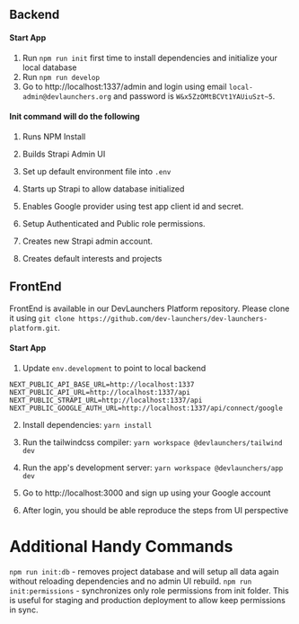 ## Backend 

#### Start App
1. Run `npm run init` first time to install dependencies and initialize your local database
3. Run `npm run develop`
4. Go to http://localhost:1337/admin and login using email `local-admin@devlaunchers.org` and password is `W&x5ZzOMtBCVt1YAUiuSzt~5`.

#### Init command will do the following

1. Runs NPM Install

2. Builds Strapi Admin UI

3. Set up default environment file into `.env`

4. Starts up Strapi to allow database initialized

5. Enables Google provider using test app client id and secret.

6. Setup Authenticated and Public role permissions.

7. Creates new Strapi admin account.

8. Creates default interests and projects


## FrontEnd

FrontEnd is available in our DevLaunchers Platform repository. 
Please clone it using `git clone https://github.com/dev-launchers/dev-launchers-platform.git`.

#### Start App
1. Update `env.development` to point to local backend

```properties
NEXT_PUBLIC_API_BASE_URL=http://localhost:1337
NEXT_PUBLIC_API_URL=http://localhost:1337/api
NEXT_PUBLIC_STRAPI_URL=http://localhost:1337/api
NEXT_PUBLIC_GOOGLE_AUTH_URL=http://localhost:1337/api/connect/google
```

2. Install dependencies: `yarn install`

3. Run the tailwindcss compiler: `yarn workspace @devlaunchers/tailwind dev`

4. Run the app's development server: `yarn workspace @devlaunchers/app dev`

4. Go to http://localhost:3000 and sign up using your Google account

5. After login, you should be able reproduce the steps from UI perspective


# Additional Handy Commands

`npm run init:db` -  removes project database and will setup all data again without reloading dependencies and no admin UI rebuild.
`npm run init:permissions` - synchronizes only role permissions from init folder. This is useful for staging and production deployment to allow keep permissions in sync.
